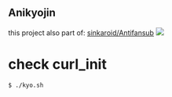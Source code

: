## Anikyojin
this project also part of: [sinkaroid/Antifansub](https://github.com/sinkaroid/Antifansub)
![](https://1.bp.blogspot.com/-whfoDsJwVTw/XR_PaIsMyjI/AAAAAAAAJjY/MjzeIdcDG5gUVFBKCLfKzAM1O1fbpcGqACEwYBhgL/s640/Screenshot_23.png)

# check curl_init
```sh
$ ./kyo.sh
```